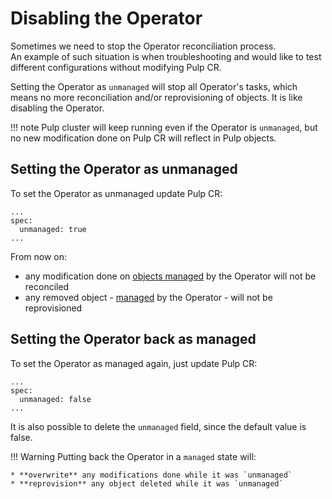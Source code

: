 # Disabling the Operator

Sometimes we need to stop the Operator reconciliation process.  
An example of such situation is when troubleshooting and would like
to test different configurations without modifying Pulp CR.

Setting the Operator as `unmanaged` will stop all Operator's tasks, which means no
more reconciliation and/or reprovisioning of objects. It is like disabling the Operator.

!!! note
    Pulp cluster will keep running even if the Operator is `unmanaged`, but no new modification
    done on Pulp CR will reflect in Pulp objects.


## Setting the Operator as unmanaged

To set the Operator as unmanaged update Pulp CR:
```
...
spec:
  unmanaged: true
...
```

From now on:

* any modification done on [objects managed](/pulp_operator/faq/#which-resources-are-managed-by-the-operator) by the Operator will not be reconciled
* any removed object - [managed](/pulp_operator/faq/#which-resources-are-managed-by-the-operator) by the Operator -  will not be reprovisioned



## Setting the Operator back as managed

To set the Operator as managed again, just update Pulp CR:
```
...
spec:
  unmanaged: false
...
```

It is also possible to delete the `unmanaged` field, since the default value is false.

!!! Warning
    Putting back the Operator in a `managed` state will:

    * **overwrite** any modifications done while it was `unmanaged`
    * **reprovision** any object deleted while it was `unmanaged`
